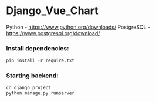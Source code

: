# Django_Vue_Chart
Python - https://www.python.org/downloads/
PostgreSQL - https://www.postgresql.org/download/
### Install dependencies:
```Python 
pip install -r require.txt
```

### Starting backend:
```Python
cd django_project
python manage.py runserver
```
